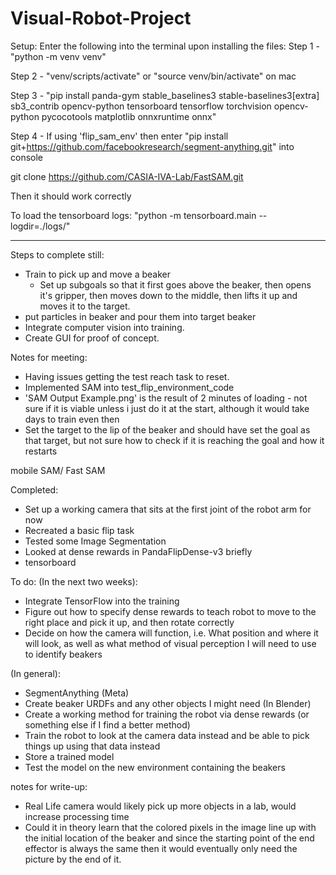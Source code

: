 # Visual-Robot-Project

Setup:
Enter the following into the terminal upon installing the files:
Step 1 - "python -m venv venv"

Step 2 - "venv/scripts/activate" or "source venv/bin/activate" on mac

Step 3 - "pip install panda-gym stable_baselines3 stable-baselines3[extra] sb3_contrib opencv-python tensorboard tensorflow torchvision opencv-python pycocotools matplotlib onnxruntime onnx"

Step 4 - If using 'flip_sam_env' then enter "pip install git+https://github.com/facebookresearch/segment-anything.git" into console

git clone https://github.com/CASIA-IVA-Lab/FastSAM.git

Then it should work correctly

To load the tensorboard logs: "python -m tensorboard.main --logdir=./logs/"

------------------------------------------------------------------
Steps to complete still:
- Train to pick up and move a beaker
    - Set up subgoals so that it first goes above the beaker, then opens it's gripper, then moves down to the middle, then lifts it up and moves it to the target.
- put particles in beaker and pour them into target beaker
- Integrate computer vision into training.
- Create GUI for proof of concept.



Notes for meeting:

- Having issues getting the test reach task to reset.
- Implemented SAM into test_flip_environment_code
- 'SAM Output Example.png' is the result of 2 minutes of loading - not sure if it is viable unless i just do it at the start, although it would take days to train even then
- Set the target to the lip of the beaker and should have set the goal as that target, but not sure how to check if it is reaching the goal and how it restarts


mobile SAM/ Fast SAM


Completed:
- Set up a working camera that sits at the first joint of the robot arm for now
- Recreated a basic flip task
- Tested some Image Segmentation
- Looked at dense rewards in PandaFlipDense-v3 briefly
- tensorboard

To do:
(In the next two weeks):
- Integrate TensorFlow into the training
- Figure out how to specify dense rewards to teach robot to move to the right place and pick it up, and then rotate correctly
- Decide on how the camera will function, i.e. What position and where it will look, as well as what method of visual perception I will need to use to identify beakers

(In general):
- SegmentAnything (Meta)
- Create beaker URDFs and any other objects I might need (In Blender)
- Create a working method for training the robot via dense rewards (or something else if I find a better method)
- Train the robot to look at the camera data instead and be able to pick things up using that data instead
- Store a trained model
- Test the model on the new environment containing the beakers



notes for write-up:

- Real Life camera would likely pick up more objects in a lab, would increase processing time
- Could it in theory learn that the colored pixels in the image line up with the initial location of the beaker and since the starting point of the end effector is always the same then it would eventually only need the picture by the end of it.